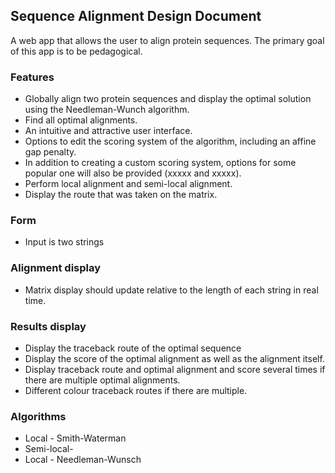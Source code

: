 ## Sequence Alignment Design Document

A web app that allows the user to align protein sequences. The primary goal of this app is to be pedagogical.

### Features

* Globally align two protein sequences and display the optimal solution using the Needleman-Wunch algorithm.
* Find all optimal alignments.
* An intuitive and attractive user interface.
* Options to edit the scoring system of the algorithm, including an affine gap penalty.
* In addition to creating a custom scoring system, options for some popular one will also be provided (xxxxx and xxxxx).
* Perform local alignment and semi-local alignment.
* Display the route that was taken on the matrix.

### Form
* Input is two strings

### Alignment display
* Matrix display should update relative to the length of each string in real time.

### Results display
* Display the traceback route of the optimal sequence
* Display the score of the optimal alignment as well as the alignment itself.
* Display traceback route and optimal alignment and score several times if there are multiple optimal alignments.
* Different colour traceback routes if there are multiple.

### Algorithms
* Local - Smith-Waterman
* Semi-local- 
* Local - Needleman-Wunsch 








